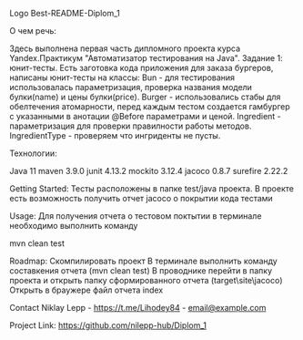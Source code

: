 Logo
Best-README-Diplom_1

О чем речь:

Здесь выполнена первая часть дипломного проекта курса Yandex.Практикум "Автоматизатор тестирования на Java". Задание 1: юнит-тесты. 
Есть заготовка кода приложения для заказа бургеров, написаны юнит-тесты на классы:
    Bun - для тестирования использовалась параметризация, проверка названия модели булки(name) и цены булки(price).
    Burger - использовались стабы для обелтечения атомарности, перед каждым тестом создается гамбургер с указанными в анотации @Before параметрами и ценой.
    Ingredient - параметризация для проверки правилности работы методов.
    IngredientType - проверяем что ингриденты не пусты.

Технологии:

Java 11
maven 3.9.0
junit 4.13.2
mockito 3.12.4
jacoco 0.8.7
surefire 2.22.2

Getting Started:
Тесты расположены в папке test/java проекта. В проекте есть возможность получить отчет jacoco о покрытии кода тестами

Usage:
Для получения отчета о тестовом поктытии в терминале необходимо выполнить команду

mvn clean test 

Roadmap:
 Скомпилировать проект
 В терминале выполнить команду составкения отчета (mvn clean test)
 В проводнике перейти в папку проекта и открыть папку сформированного отчета (target\site\jacoco)
 Открыть в браужере файл отчета index
 
Contact
Niklay Lepp - https://t.me/Lihodey84 - email@example.com

Project Link: https://github.com/nilepp-hub/Diplom_1
